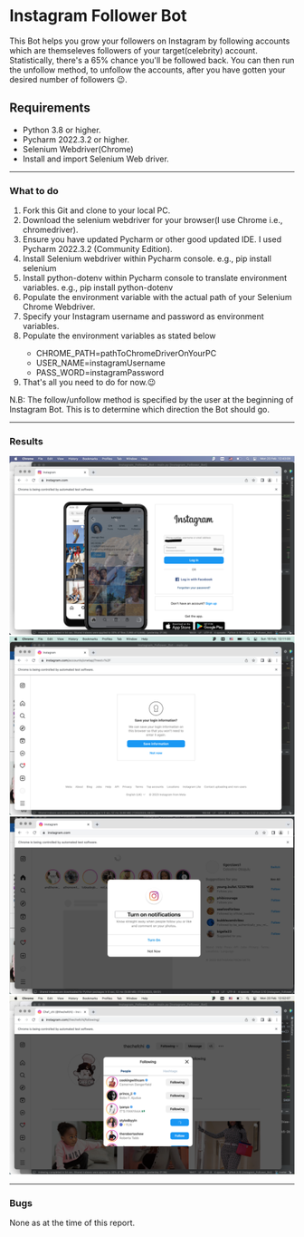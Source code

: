 <h1>Instagram Follower Bot</h1>
This Bot helps you grow your followers on Instagram by following accounts which are themseleves followers of your target(celebrity) account. <br>
Statistically, there's a 65% chance you'll be followed back. You can then run the unfollow method, to unfollow the accounts, after you have gotten your desired number of followers 😉. <br>

<h2>Requirements</h2>
<ul>
  <li>Python 3.8 or higher.</li>
  <li>Pycharm 2022.3.2 or higher.</li>
  <li>Selenium Webdriver(Chrome)</li>
  <li>Install and import Selenium Web driver.</li>
</ul>
<hr>
<h3>What to do</h3>
<ol>
  <li>Fork this Git and clone to your local PC.</li>
  <li>Download the selenium webdriver for your browser(I use Chrome i.e., chromedriver).</li>
  <li>Ensure you have updated Pycharm or other good updated IDE. I used Pycharm 2022.3.2 (Community Edition).</li>
  <li>Install Selenium webdriver within Pycharm console. e.g., pip install selenium</li>
  <li>Install python-dotenv within Pycharm console to translate environment variables. e.g., pip install python-dotenv</li>
  <li>Populate the environment variable with the actual path of your Selenium Chrome Webdriver.</li>
  <li>Specify your Instagram username and password as environment variables.</li>
  <li>Populate the environment variables as stated below</li>
  <ul>
    <li>CHROME_PATH=pathToChromeDriverOnYourPC</li>
    <li>USER_NAME=instagramUsername</li>
    <li>PASS_WORD=instagramPassword</li>
  </ul>
  <li>That's all you need to do for now.😉</li>
</ol>
<p>N.B: The follow/unfollow method is specified by the user at the beginning of Instagram Bot. This is to determine which direction the Bot should go.</p>
<hr>
<h3>Results</h3>
<img src="https://github.com/obiora789/Instagram_Follower_Bot/blob/obiora789-patch-1/.idea/Screenshot%202023-02-20%20at%2012.43.09.png" alt="instagramLoginPage.jpg">
<img src="https://github.com/obiora789/Instagram_Follower_Bot/blob/obiora789-patch-1/.idea/Screenshot%202023-02-19%20at%2012.11.33.png" alt="doNotSaveLoginDetails.jpg">
<img src="https://github.com/obiora789/Instagram_Follower_Bot/blob/obiora789-patch-1/.idea/No%20notif.jpg" alt="turnOffNotifications.jpg">
<img src="https://github.com/obiora789/Instagram_Follower_Bot/blob/obiora789-patch-1/.idea/Screenshot%202023-02-20%20at%2012.52.07.png" alt="automaticallyFollowingAccounts.jpg">
<hr>
<h3>Bugs</h3>
<p>None as at the time of this report.</p>
